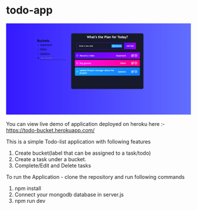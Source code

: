 # todo-app
![snapshot of the todo-app](./snap1.PNG)

You can view live demo of application deployed on heroku here :-
https://todo-bucket.herokuapp.com/

This is a simple Todo-list application with following features
1. Create bucket(label that can be assigned to a task/todo)
2. Create a task under a bucket.
3. Complete/Edit and Delete tasks

To run the Application - clone the repository and run following commands
1. npm install
2. Connect your mongodb database in server.js
3. npm run dev

